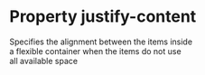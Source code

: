 # Property justify-content

Specifies the alignment between the items inside  
a flexible container when the items do not use  
all available space  
